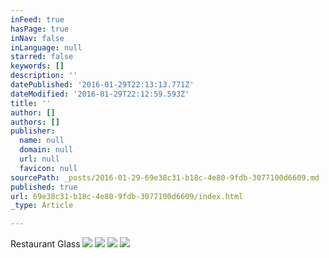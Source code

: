 ```yaml
---
inFeed: true
hasPage: true
inNav: false
inLanguage: null
starred: false
keywords: []
description: ''
datePublished: '2016-01-29T22:13:13.771Z'
dateModified: '2016-01-29T22:12:59.593Z'
title: ''
author: []
authors: []
publisher:
  name: null
  domain: null
  url: null
  favicon: null
sourcePath: _posts/2016-01-29-69e38c31-b18c-4e80-9fdb-3077100d6609.md
published: true
url: 69e38c31-b18c-4e80-9fdb-3077100d6609/index.html
_type: Article

---
```

Restaurant Glass
![](https://the-grid-user-content.s3-us-west-2.amazonaws.com/8f4cef9c-b93e-4906-9e47-3d9f1582a5b3.jpg)
![](https://the-grid-user-content.s3-us-west-2.amazonaws.com/bba63ca2-1c09-4727-ae4d-eeff5a9eb69c.jpg)
![](https://the-grid-user-content.s3-us-west-2.amazonaws.com/0eeb11fb-d120-468e-8ac1-1d8ad217e58b.JPG)
![](https://the-grid-user-content.s3-us-west-2.amazonaws.com/6bbeb016-cd42-4b60-a3ae-2fd9dfe09679.JPG)